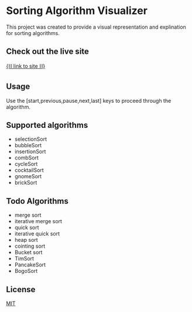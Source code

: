 # Sorting Algorithm Visualizer

This project was created to provide a visual representation and explination for sorting algorithms. 

## Check out the live site

[{⛓ link to site ⛓}](https://62867586143516009c9a85c1--sparkling-tiramisu-b58a5d.netlify.app/)

## Usage
Use the [start,previous,pause,next,last] keys to proceed through the algorithm.

## Supported algorithms

- selectionSort
- bubbleSort
- insertionSort
- combSort
- cycleSort
- cocktailSort
- gnomeSort
- brickSort


## Todo Algorithms
- merge sort
- iterative merge sort
- quick sort
- iterative quick sort
- heap sort
- cointing sort
- Bucket sort
- TimSort
- PancakeSort
- BogoSort
  
## License
[MIT](https://choosealicense.com/licenses/mit/)
